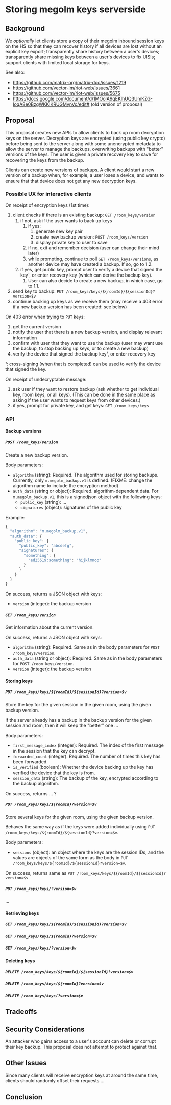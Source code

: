 Storing megolm keys serverside
==============================

Background
----------

We *optionally* let clients store a copy of their megolm inbound session keys
on the HS so that they can recover history if all devices are lost without an
explicit key export; transparently share history between a user's devices;
transparently share missing keys between a user's devices to fix UISIs; support
clients with limited local storage for keys.

See also:

* https://github.com/matrix-org/matrix-doc/issues/1219
* https://github.com/vector-im/riot-web/issues/3661
* https://github.com/vector-im/riot-web/issues/5675
* https://docs.google.com/document/d/1MOoIA9qEKIhUQ3UmKZG-loqA8e0BzgWKKlKRUGMynVc/edit#
  (old version of proposal)

Proposal
--------

This proposal creates new APIs to allow clients to back up room decryption keys
on the server.  Decryption keys are encrypted (using public key crypto) before
being sent to the server along with some unencrypted metadata to allow the
server to manage the backups, overwriting backups with "better" versions of the
keys.  The user is given a private recovery key to save for recovering the keys
from the backup.

Clients can create new versions of backups.  A client would start a new version
of a backup when, for example, a user loses a device, and wants to ensure that
that device does not get any new decryption keys.

### Possible UX for interactive clients

On receipt of encryption keys (1st time):

1. client checks if there is an existing backup: `GET /room_keys/version`
   1. if not, ask if the user wants to back up keys
      1. if yes:
         1. generate new key pair
         2. create new backup version: `POST /room_keys/version`
         3. display private key to user to save
      2. if no, exit and remember decision (user can change their mind later)
      3. while prompting, continue to poll `GET /room_keys/versions`, as
         another device may have created a backup.  If so, go to 1.2.
   2. if yes, get public key, prompt user to verify a device that signed the
      key¹, or enter recovery key (which can derive the backup key).
      1. User can also decide to create a new backup, in which case, go to 1.1.
2. send key to backup: `PUT /room_keys/keys/${roomId}/${sessionId}?version=$v`
3. continue backing up keys as we receive them (may receive a 403 error if a
   new backup version has been created: see below)

On 403 error when trying to `PUT` keys:

1. get the current version
2. notify the user that there is a new backup version, and display relevant
   information
3. confirm with user that they want to use the backup (user may want use the
   backup, to stop backing up keys, or to create a new backup)
4. verify the device that signed the backup key¹, or enter recovery key

¹: cross-signing (when that is completed) can be used to verify the device
that signed the key.

On receipt of undecryptable message:

1. ask user if they want to restore backup (ask whether to get individual key,
   room keys, or all keys).  (This can be done in the same place as asking if
   the user wants to request keys from other devices.)
2. if yes, prompt for private key, and get keys: `GET /room_keys/keys`

### API

#### Backup versions

##### `POST /room_keys/version`

Create a new backup version.

Body parameters:

- `algorithm` (string): Required. The algorithm used for storing backups.
  Currently, only `m.megolm_backup.v1` is defined. (FIXME: change the algorithm
  name to include the encryption method)
- `auth_data` (string or object): Required. algorithm-dependent data.  For
  `m.megolm_backup.v1`, this is a signedjson object with the following keys:
  - `public_key` (string): ...
  - `signatures` (object): signatures of the public key

Example:

```javascript
{
  "algorithm": "m.megolm_backup.v1",
  "auth_data": {
    "public_key": {
      "public_key": "abcdefg",
      "signatures": {
        "something": {
          "ed25519:something": "hijklmnop"
        }
      }
    }
  }
}
```

On success, returns a JSON object with keys:

- `version` (integer): the backup version

##### `GET /room_keys/version`

Get information about the current version.

On success, returns a JSON object with keys:

- `algorithm` (string): Required. Same as in the body parameters for `POST
  /room_keys/version`.
- `auth_data` (string or object): Required. Same as in the body parameters for
  `POST /room_keys/version`.
- `version` (integer): the backup version


#### Storing keys

##### `PUT /room_keys/keys/${roomId}/${sessionId}?version=$v`

Store the key for the given session in the given room, using the given backup
version.

If the server already has a backup in the backup version for the given session
and room, then it will keep the "better" one ...

Body parameters:

- `first_message_index` (integer): Required. The index of the first message
  in the session that the key can decrypt.
- `forwarded_count` (integer): Required. The number of times this key has been
  forwarded.
- `is_verified` (boolean): Whether the device backing up the key has verified
  the device that the key is from.
- `session_data` (string): The backup of the key, encrypted according to the
  backup algorithm.

On success, returns ... ?

##### `PUT /room_keys/keys/${roomId}?version=$v`

Store several keys for the given room, using the given backup version.

Behaves the same way as if the keys were added individually using `PUT
/room_keys/keys/${roomId}/${sessionId}?version=$v`.

Body paremeters:
- `sessions` (object): an object where the keys are the session IDs, and the
  values are objects of the same form as the body in `PUT
  /room_keys/keys/${roomId}/${sessionId}?version=$v`.

On success, returns same as `PUT
/room_keys/keys/${roomId}/${sessionId}?version=$v`

##### `PUT /room_keys/keys/?version=$v`

...

#### Retrieving keys

##### `GET /room_keys/keys/${roomId}/${sessionId}?version=$v`
##### `GET /room_keys/keys/${roomId}?version=$v`
##### `GET /room_keys/keys/?version=$v`

#### Deleting keys

##### `DELETE /room_keys/keys/${roomId}/${sessionId}?version=$v`
##### `DELETE /room_keys/keys/${roomId}?version=$v`
##### `DELETE /room_keys/keys/?version=$v`

Tradeoffs
---------

Security Considerations
-----------------------

An attacker who gains access to a user's account can delete or corrupt their
key backup.  This proposal does not attempt to protect against that.

Other Issues
------------

Since many clients will receive encryption keys at around the same time,
clients should randomly offset their requests ...

Conclusion
----------
